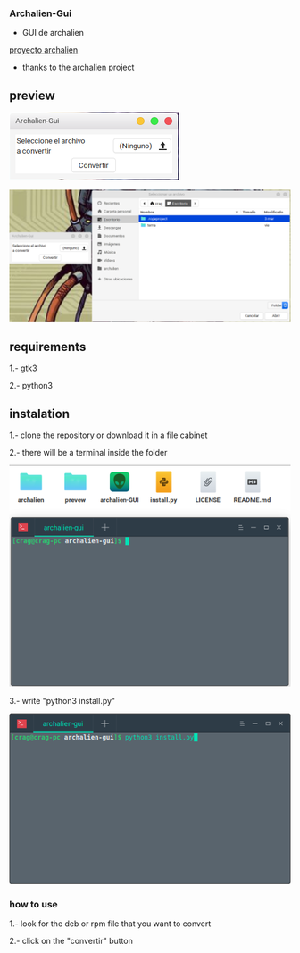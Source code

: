 ### Archalien-Gui


* GUI de archalien


[proyecto archalien](https://github.com/Asher256/archalien "proyecto archalien")


* thanks to the archalien project


## preview


![gui](prevew/gui.png "De 150 x 150 píxeles")


![action](prevew/action.png "De 150 x 150 píxeles")



## requirements


1.- gtk3


2.- python3


## instalation


1.- clone the repository or download it in a file cabinet


2.- there will be a terminal inside the folder


![abrir](prevew/source.png "De 150 x 150 píxeles")


3.- write "python3 install.py"


![terminal](prevew/terminal.png "De 150 x 150 píxeles")



### how to use
1.- look for the deb or rpm file that you want to convert


2.- click on the "convertir" button
